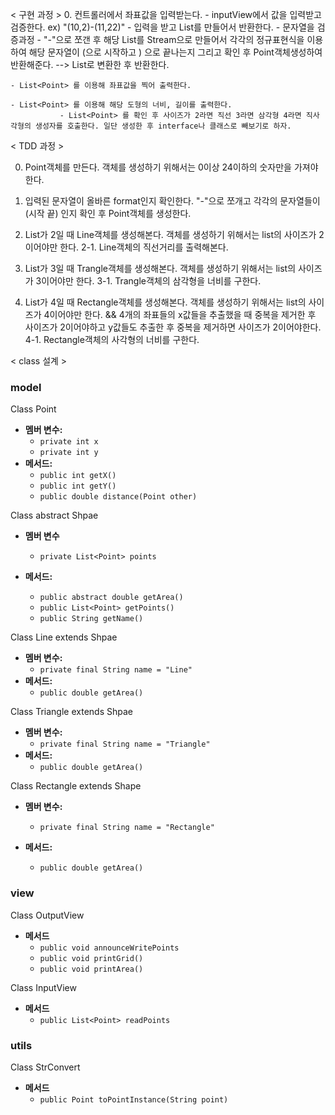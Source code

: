 
< 구현 과정 >
0. 컨트롤러에서 좌표값을 입력받는다. 
    - inputView에서 값을 입력받고 검증한다. ex) "(10,2)-(11,22)"
        - 입력을 받고 List<Point>를 만들어서 반환한다.
            - 문자열을 검증과정
                  - "-"으로 쪼갠 후 해당 List를 Stream으로 만들어서 각각의 정규표현식을 이용하여 해당 문자열이 (으로 시작하고 ) 으로 끝나는지 그리고 확인 후
                     Point객체생성하여 반환해준다. --> List로 변환한 후 반환한다.  
   
    - List<Point> 를 이용해 좌표값을 찍어 출력한다.
    
    - List<Point> 를 이용해 해당 도형의 너비, 길이를 출력한다.
               - List<Point> 를 확인 후 사이즈가 2라면 직선 3라면 삼각형 4라면 직사각형의 생성자를 호출한다. 일단 생성한 후 interface나 클래스로 빼보기로 하자.
   

    

< TDD 과정 >

0. Point객체를 만든다. 객체를 생성하기 위해서는 0이상 24이하의 숫자만을 가져야한다.

1. 입력된 문자열이 올바른 format인지 확인한다. "-"으로 쪼개고 각각의 문자열들이 (시작  끝) 인지 확인 후 Point객체를 생성한다.

2. List<Point>가 2일 때 Line객체를 생성해본다. 객체를 생성하기 위해서는 list의 사이즈가 2이어야만 한다.
      2-1. Line객체의 직선거리를 출력해본다. 
3. List<Point>가 3일 때 Trangle객체를 생성해본다. 객체를 생성하기 위해서는 list의 사이즈가 3이어야만 한다.
      3-1. Trangle객체의 삼각형을 너비를 구한다.

4. List<Point>가 4일 때 Rectangle객체를 생성해본다. 객체를 생성하기 위해서는 list의 사이즈가 4이어야만 한다. && 4개의 좌표들의 x값들을 추출했을 때 중복을 제거한 후 
   사이즈가 2이어야하고 y값들도 추출한 후 중복을 제거하면 사이즈가 2이어야한다. 
      4-1. Rectangle객체의 사각형의 너비를 구한다.
   


< class 설계 >

### model
Class Point

- **멤버 변수:**
    - `private int x` 
    - `private int y` 
- **메서드:**
    - `public int getX()`
    - `public int getY()`
    - `public double distance(Point other)`

Class abstract Shpae
- **멤버 변수**
    - `private List<Point> points`

- **메서드:**
    - `public abstract double getArea()`
    - `public List<Point> getPoints()`
    - `public String getName()`

Class Line extends Shpae

- **멤버 변수:**
    - `private final String name = "Line"`
- **메서드:**
    - `public double getArea()`

Class Triangle extends Shpae

- **멤버 변수:**
    - `private final String name = "Triangle"`
- **메서드:**
    - `public double getArea()`

Class Rectangle extends Shape

- **멤버 변수:**
    - `private final String name = "Rectangle"`

- **메서드:**
    - `public double getArea()`
    


### view
Class OutputView

- **메서드**
    - `public void announceWritePoints`
    - `public void printGrid()`
    - `public void printArea()`

Class InputView

- **메서드**
    - `public List<Point> readPoints`



### utils

Class StrConvert

- **메서드**
    - `public Point toPointInstance(String point)` 